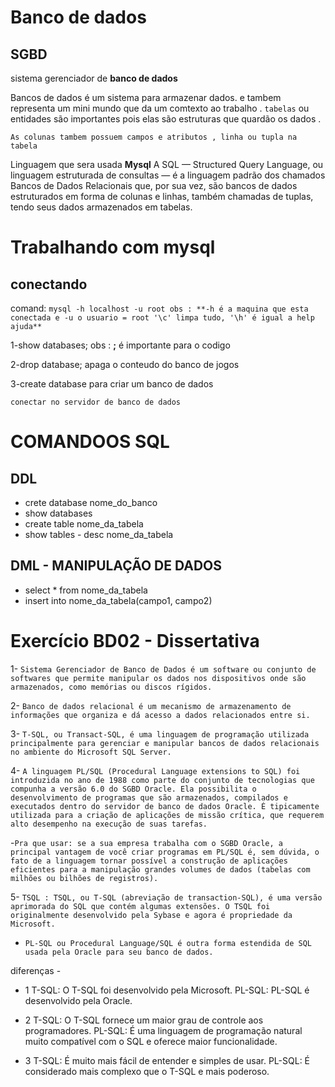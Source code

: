 # Banco de dados 

## SGBD 
sistema gerenciador de **banco de dados** 

 
Bancos de dados é um sistema para armazenar dados. e tambem representa um mini mundo que da um comtexto ao trabalho .
`tabelas`  ou entidades são importantes pois elas são estruturas que quardão os dados . 

`As colunas tambem possuem campos e atributos , linha ou tupla na tabela`  

Linguagem que sera usada **Mysql** A SQL — Structured Query Language, ou linguagem estruturada de consultas — é a linguagem padrão dos chamados Bancos de Dados Relacionais que, por sua vez, são bancos de dados estruturados em forma de colunas e linhas, também chamadas de tuplas, tendo seus dados armazenados em tabelas. 

# Trabalhando com mysql 

## conectando 


comand: `mysql -h localhost -u root obs : **-h é a maquina que esta conectada e -u o usuario = root '\c' limpa tudo, '\h' é igual a help ajuda** `

 1-show databases; obs : **;** é importante para o codigo 

 2-drop database; apaga o conteudo do banco de jogos 

 3-create database para criar um banco de dados  

`conectar no servidor de banco de dados `

# COMANDOOS SQL

## DDL 
   - crete database nome_do_banco
   - show databases 
   - create table nome_da_tabela 
   - show tables 
    - desc nome_da_tabela 


## DML -  MANIPULAÇÃO DE DADOS 
- select * from nome_da_tabela 
- insert into nome_da_tabela(campo1, campo2)


# Exercício BD02 - Dissertativa

1- `Sistema Gerenciador de Banco de Dados é um software ou conjunto de softwares que permite manipular os dados nos dispositivos onde são armazenados, como memórias ou discos rígidos.
`

2- `Banco de dados relacional é um mecanismo de armazenamento de informações que organiza e dá acesso a dados relacionados entre si. `

3- `T-SQL, ou Transact-SQL, é uma linguagem de programação utilizada principalmente para gerenciar e manipular bancos de dados relacionais no ambiente do Microsoft SQL Server. 
`

4- `A linguagem PL/SQL (Procedural Language extensions to SQL) foi introduzida no ano de 1988 como parte do conjunto de tecnologias que compunha a versão 6.0 do SGBD Oracle. Ela possibilita o desenvolvimento de programas que são armazenados, compilados e executados dentro do servidor de banco de dados Oracle. É tipicamente utilizada para a criação de aplicações de missão crítica, que requerem alto desempenho na execução de suas tarefas.`

-` Pra que usar: se a sua empresa trabalha com o SGBD Oracle, a principal vantagem de você criar programas em PL/SQL é, sem dúvida, o fato de a linguagem tornar possível a construção de aplicações eficientes para a manipulação grandes volumes de dados (tabelas com milhões ou bilhões de registros). `

5- ``TSQL : TSQL, ou T-SQL (abreviação de transaction-SQL), é uma versão aprimorada do SQL que contém algumas extensões. O TSQL foi originalmente desenvolvido pela Sybase e agora é propriedade da Microsoft.``

- `PL-SQL ou Procedural Language/SQL é outra forma estendida de SQL usada pela Oracle para seu banco de dados.`

diferenças -

- 1  	T-SQL: 	O T-SQL foi desenvolvido pela Microsoft. 
        PL-SQL: PL-SQL é desenvolvido pela Oracle. 

- 2     T-SQL:  O T-SQL fornece um maior grau de controle aos                programadores. 
        PL-SQL: É uma linguagem de programação natural muito compatível com o SQL e oferece maior funcionalidade.

- 3     T-SQL:  É muito mais fácil de entender e simples de usar.
        PL-SQL: É considerado mais complexo que o T-SQL e mais poderoso.

